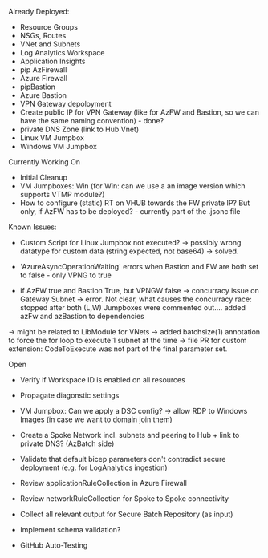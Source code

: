 

Already Deployed: 

- Resource Groups
- NSGs, Routes
- VNet and Subnets
- Log Analytics Workspace
- Application Insights
- pip AzFirewall
- Azure Firewall
- pipBastion
- Azure Bastion
- VPN Gateway depoloyment
- Create public IP for VPN Gateway (like for AzFW and Bastion, so we can have the same naming convention) - done?
- private DNS Zone (link to Hub Vnet)
- Linux VM Jumpbox
- Windows VM Jumpbox

Currently Working On 

- Initial Cleanup
- VM Jumpboxes: Win (for Win: can we use a an image version which supports VTMP module?)
- How to configure (static) RT on VHUB towards the FW private IP? But only, if AzFW has to be deployed? - currently part of the .jsonc file


Known Issues:

- Custom Script for Linux Jumpbox not executed? -> possibly wrong datatype for custom data (string expected, not base64) -> solved.

- 'AzureAsyncOperationWaiting' errors when Bastion and FW are both set to false - only VPNG to true

- if AzFW true and Bastion True, but VPNGW false -> concurracy issue on Gateway Subnet -> error. Not clear, what causes the concurracy race: stopped after both (L,W) Jumpboxes were commented out.... added azFw and azBastion to dependencies

-> might be related to LibModule for VNets -> added batchsize(1) annotation to force the for loop to execute 1 subnet at the time
-> file PR for custom extension: CodeToExecute was not part of the final parameter set.


Open

- Verify if Workspace ID is enabled on all resources
- Propagate diagonstic settings

- VM Jumpbox: Can we apply a DSC config? -> allow RDP to Windows Images (in case we want to domain join them)

- Create a Spoke Network incl. subnets and peering to Hub + link to private DNS? (AzBatch side)

- Validate that default bicep parameters don't contradict secure deployment (e.g. for LogAnalytics ingestion)
- Review applicationRuleCollection in Azure Firewall
- Review networkRuleCollection for Spoke to Spoke connectivity

- Collect all relevant output for Secure Batch Repository (as input)

- Implement schema validation?
- GitHub Auto-Testing